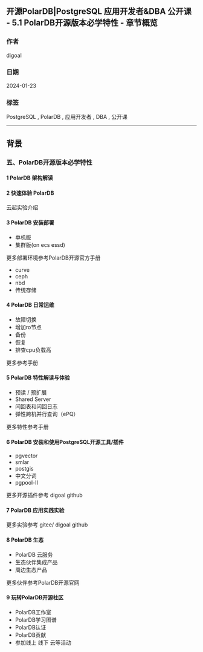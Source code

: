 ## 开源PolarDB|PostgreSQL 应用开发者&DBA 公开课 - 5.1 PolarDB开源版本必学特性 - 章节概览        
                      
### 作者                      
digoal                      
                      
### 日期                      
2024-01-23                      
                      
### 标签                      
PostgreSQL , PolarDB , 应用开发者 , DBA , 公开课            
                      
----                      
                      
## 背景     
### 五、PolarDB开源版本必学特性    
  
#### 1 PolarDB 架构解读     
  
#### 2 快速体验 PolarDB      
云起实验介绍  
  
#### 3 PolarDB 安装部署  
- 单机版  
- 集群版(on ecs essd)  
  
更多部署环境参考PolarDB开源官方手册  
- curve  
- ceph  
- nbd  
- 传统存储  
  
#### 4 PolarDB 日常运维  
- 故障切换  
- 增加ro节点  
- 备份  
- 恢复  
- 排查cpu负载高  
  
更多参考手册  
  
#### 5 PolarDB 特性解读与体验  
- 预读 / 预扩展  
- Shared Server  
- 闪回表和闪回日志  
- 弹性跨机并行查询（ePQ）  
  
更多特性参考手册  
  
#### 6 PolarDB 安装和使用PostgreSQL开源工具/插件  
- pgvector  
- smlar  
- postgis  
- 中文分词  
- pgpool-II   
  
更多开源插件参考 digoal github   
  
#### 7 PolarDB 应用实践实验  
  
更多实验参考 gitee/ digoal github   
  
#### 8 PolarDB 生态  
- PolarDB 云服务  
- 生态伙伴集成产品  
- 周边生态产品  
  
更多伙伴参考PolarDB开源官网   
  
#### 9 玩转PolarDB开源社区  
- PolarDB工作室  
- PolarDB学习图谱  
- PolarDB认证  
- PolarDB贡献  
- 参加线上 线下 云等活动  
  
  
